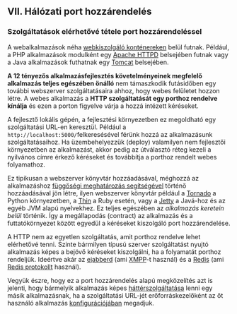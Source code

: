 ## VII. Hálózati port hozzárendelés
### Szolgáltatások elérhetővé tétele port hozzárendeléssel

A webalkalmazások néha [webkiszolgáló konténereken](https://hu.wikipedia.org/wiki/Servlet) belül futnak.  Például, a PHP alkalmazások modulként egy [Apache HTTPD](http://httpd.apache.org/) belsejében futnak vagy a Java alkalmazások futhatnak egy [Tomcat](http://tomcat.apache.org/) belsejében.

**A 12 tényezős alkalmazásfejlesztés követelményeinek megfelelő alkalmazás teljes egészében önálló** nem támaszkodik futásidőben egy további webszerver szolgáltatásaira ahhoz, hogy webes felületet hozzon létre. A webes alkalmazás a **HTTP szolgáltatását egy porthoz rendelve kínálja** és ezen a porton figyelve várja a hozzá intézett kéréseket.

A fejlesztő lokális gépén, a fejlesztési környezetben ez megoldható egy szolgáltatási URL-en keresztül. Például a `http://localhost:5000/`felkeresésével férünk hozzá az alkalmazásunk szolgáltatásaihoz. Ha üzembehelyezzük (deploy) valamilyen nem fejlesztői környezetben az alkalmazást, akkor pedig az útválasztó réteg kezeli a nyilvános címre érkező kéréseket és továbbítja a porthoz rendelt webes folyamathoz.

Ez tipikusan a webszerver könyvtár hozzáadásával, méghozzá az alkalmazáshoz [függőségi meghatározás segítségével](./dependencies) történő hozzáadásával jön létre, ilyen webszerver könyvtár például a [Tornado](http://www.tornadoweb.org/) a Python környezetben, a [Thin](http://code.macournoyer.com/thin/) a Ruby esetén, vagy a [Jetty](http://www.eclipse.org/jetty/) a Javá-hoz és az egyéb JVM alapú nyelvekhez. Ez teljes egészében az *alkalmazás keretein belül* történik. Így a megállapodás (contract) az alkalmazás és a futtatókörnyezet között egyedül a kéréseket kiszolgáló port hozzárendelése.

A HTTP nem az egyetlen szolgáltatás, amit porthoz rendelve lehet elérhetővé tenni. Szinte bármilyen típusú szerver szolgáltatást nyujtó alkalmazás képes a bejövő kéréseket kiszolgálni, ha a folyamatát porthoz rendeljük. Ideértve akár az [ejabberd](http://www.ejabberd.im/) (ami [XMPP](http://xmpp.org/)-t használ) és a [Redis](http://redis.io/) (ami [Redis protokollt](http://redis.io/topics/protocol) használ).

Vegyük észre, hogy ez a port hozzárendelés alapú megközelítés azt is jelenti, hogy bármelyik alkalmazás képes [háttérszolgáltatása](./backing-services) lenni egy másik alkalmazásnak, ha a szolgáltatási URL-jét erőforráskezelőként az őt használó alkalmazás [konfigurációjában](./config) megadjuk.
